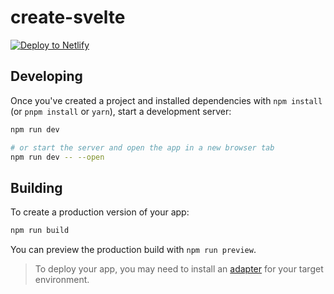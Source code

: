 # create-svelte

[![Deploy to Netlify](https://www.netlify.com/img/deploy/button.svg)](https://app.netlify.com/start/deploy?repository=https://github.com/md-riaz/svelte-chart)


## Developing

Once you've created a project and installed dependencies with `npm install` (or `pnpm install` or `yarn`), start a development server:

```bash
npm run dev

# or start the server and open the app in a new browser tab
npm run dev -- --open
```

## Building

To create a production version of your app:

```bash
npm run build
```

You can preview the production build with `npm run preview`.

> To deploy your app, you may need to install an [adapter](https://kit.svelte.dev/docs/adapters) for your target environment.
